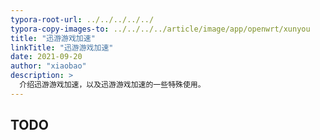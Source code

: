 ```yaml
---
typora-root-url: ../../../../../
typora-copy-images-to: ../../../../article/image/app/openwrt/xunyou
title: "迅游游戏加速"
linkTitle: "迅游游戏加速"
date: 2021-09-20
author: "xiaobao"
description: >
  介绍迅游游戏加速，以及迅游游戏加速的一些特殊使用。
---
```


## TODO


